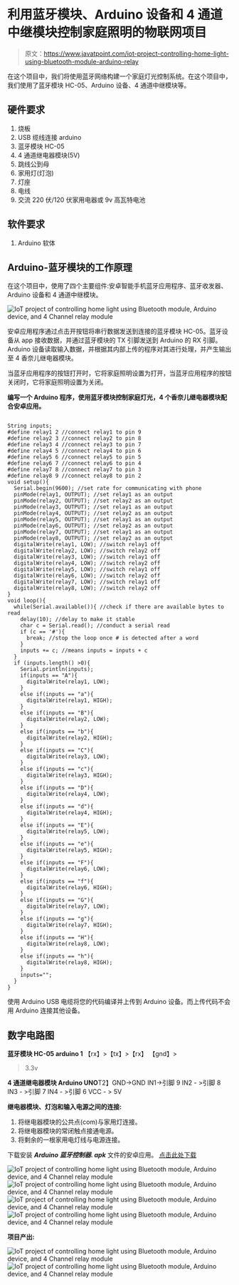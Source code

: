 # 利用蓝牙模块、Arduino 设备和 4 通道中继模块控制家庭照明的物联网项目

> 原文：<https://www.javatpoint.com/iot-project-controlling-home-light-using-bluetooth-module-arduino-relay>

在这个项目中，我们将使用蓝牙网络构建一个家庭灯光控制系统。在这个项目中，我们使用了蓝牙模块 HC-05、Arduino 设备、4 通道中继模块等。

## 硬件要求

1.  烧板
2.  USB 缆线连接 arduino
3.  蓝牙模块 HC-05
4.  4 通道继电器模块(5V)
5.  跳线公到母
6.  家用灯(灯泡)
7.  灯座
8.  电线
9.  交流 220 伏/120 伏家用电器或 9v 高瓦特电池

## 软件要求

1.  Arduino 软体

## Arduino-蓝牙模块的工作原理

在这个项目中，使用了四个主要组件:安卓智能手机蓝牙应用程序、蓝牙收发器、Arduino 设备和 4 通道中继模块。

![IoT project of controlling home light using Bluetooth module, Arduino device, and 4 Channel relay module](img/ddcf082b4f8f7a9b6fc999bacbcf15da.png)

安卓应用程序通过点击开按钮将串行数据发送到连接的蓝牙模块 HC-05。蓝牙设备从 app 接收数据，并通过蓝牙模块的 TX 引脚发送到 Arduino 的 RX 引脚。Arduino 设备读取输入数据，并根据其内部上传的程序对其进行处理，并产生输出至 4 香奈儿继电器模块。

当蓝牙应用程序的按钮打开时，它将家庭照明设置为打开，当蓝牙应用程序的按钮关闭时，它将家庭照明设置为关闭。

**编写一个 Arduino 程序，使用蓝牙模块控制家庭灯光，4 个香奈儿继电器模块配合安卓应用。**

```

String inputs;
#define relay1 2 //connect relay1 to pin 9
#define relay2 3 //connect relay2 to pin 8
#define relay3 4 //connect relay3 to pin 7
#define relay4 5 //connect relay4 to pin 6
#define relay5 6 //connect relay5 to pin 5
#define relay6 7 //connect relay6 to pin 4
#define relay7 8 //connect relay7 to pin 3
#define relay8 9 //connect relay8 to pin 2
void setup(){
  Serial.begin(9600); //set rate for communicating with phone
  pinMode(relay1, OUTPUT); //set relay1 as an output
  pinMode(relay2, OUTPUT); //set relay2 as an output
  pinMode(relay3, OUTPUT); //set relay1 as an output
  pinMode(relay4, OUTPUT); //set relay2 as an output
  pinMode(relay5, OUTPUT); //set relay1 as an output
  pinMode(relay6, OUTPUT); //set relay2 as an output
  pinMode(relay7, OUTPUT); //set relay1 as an output
  pinMode(relay8, OUTPUT); //set relay2 as an output
  digitalWrite(relay1, LOW); //switch relay1 off
  digitalWrite(relay2, LOW); //switch relay2 off
  digitalWrite(relay3, LOW); //switch relay1 off
  digitalWrite(relay4, LOW); //switch relay2 off
  digitalWrite(relay5, LOW); //switch relay1 off
  digitalWrite(relay6, LOW); //switch relay2 off
  digitalWrite(relay7, LOW); //switch relay1 off
  digitalWrite(relay8, LOW); //switch relay2 off
}
void loop(){
  while(Serial.available()){ //check if there are available bytes to read
    delay(10); //delay to make it stable
    char c = Serial.read(); //conduct a serial read
    if (c == '#'){
      break; //stop the loop once # is detected after a word
    }
    inputs += c; //means inputs = inputs + c
  }
  if (inputs.length() >0){
    Serial.println(inputs);
    if(inputs == "A"){
      digitalWrite(relay1, LOW);
    }
    else if(inputs == "a"){
      digitalWrite(relay1, HIGH);
    }
    else if(inputs == "B"){
      digitalWrite(relay2, LOW);
    }
    else if(inputs == "b"){
      digitalWrite(relay2, HIGH);
    }
    else if(inputs == "C"){
      digitalWrite(relay3, LOW);
    }
    else if(inputs == "c"){
      digitalWrite(relay3, HIGH);
    }
    else if(inputs == "D"){
      digitalWrite(relay4, LOW);
    }
    else if(inputs == "d"){
      digitalWrite(relay4, HIGH);
    }
    else if(inputs == "E"){
      digitalWrite(relay5, LOW);
    }
    else if(inputs == "e"){
      digitalWrite(relay5, HIGH);
    }
    else if(inputs == "F"){
      digitalWrite(relay6, LOW);
    }
    else if(inputs == "f"){
      digitalWrite(relay6, HIGH);
    }
    else if(inputs == "G"){
      digitalWrite(relay7, LOW);
    }
    else if(inputs == "g"){
      digitalWrite(relay7, HIGH);
    }
    else if(inputs == "H"){
      digitalWrite(relay8, LOW);
    }
    else if(inputs == "h"){
      digitalWrite(relay8, HIGH);
    }
    inputs="";
  }
}

```

使用 Arduino USB 电缆将您的代码编译并上传到 Arduino 设备。而上传代码不会用 Arduino 连接其他设备。

## 数字电路图

**蓝牙模块 HC-05 arduino 1**
【rx】>【tx】>【rx】
【gnd】>
>3.3v

**4 通道继电器模块 Arduino UNO**T2】GND->GND
IN1->引脚 9
IN2 - >引脚 8
IN3 - >引脚 7
IN4 - >引脚 6
VCC - > 5V

**继电器模块、灯泡和输入电源之间的连接:**

1.  将继电器模块的公共点(com)与家用灯连接。
2.  将继电器模块的常闭触点接通电源。
3.  将剩余的一根家用电灯线与电源连接。

下载安装 ***Arduino 蓝牙控制器. apk*** 文件的安卓应用。 [点击此处下载](tutorial/iot/download/ArduinoBluetoothController.apk)

![IoT project of controlling home light using Bluetooth module, Arduino device, and 4 Channel relay module](img/c2ad17ecfa48c11d9e509e6c62358f82.png) ![IoT project of controlling home light using Bluetooth module, Arduino device, and 4 Channel relay module](img/979004ef12f6d7e282475c84088648e2.png)
![IoT project of controlling home light using Bluetooth module, Arduino device, and 4 Channel relay module](img/bba595efc37c5a328a89858588d4d2fb.png) ![IoT project of controlling home light using Bluetooth module, Arduino device, and 4 Channel relay module](img/b3ba99c769cb0e11e18c85267862df54.png)

**项目产出:**

![IoT project of controlling home light using Bluetooth module, Arduino device, and 4 Channel relay module](img/e93a720e89408faa907c7d9180c2c617.png) ![IoT project of controlling home light using Bluetooth module, Arduino device, and 4 Channel relay module](img/8b88862e0e76a28d415523e9f5d49b8f.png)